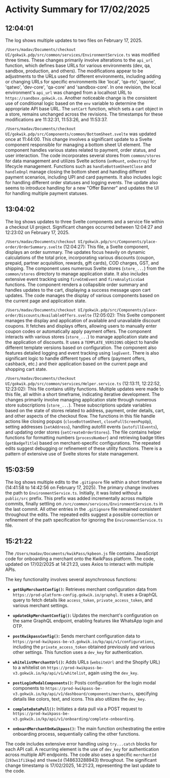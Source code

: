 # Activity Summary for 17/02/2025

## 12:04:01
The log shows multiple updates to two files on February 17, 2025.

`/Users/madav/Documents/checkout UI/gokwik.pdp/src/common/services/EnvironmentService.ts` was modified three times.  These changes primarily involve alterations to the `api_url` function, which defines base URLs for various environments (dev, qa, sandbox, production, and others).  The modifications appear to be adjustments to the URLs used for different environments, including adding or changing URLs for specific environments like 'local', 'qa-rto', 'qaone', 'qatwo', 'dev-core', 'qa-core' and 'sandbox-core'.  In one revision, the local environment's  `api_url` was changed from a localhost URL to `https://sandbox.gokwik.co`.  Another noticeable change is the consistent use of conditional logic based on the `env` variable to determine the appropriate API base URL. The `setCart` function, which sets a cart object in a store, remains unchanged across the revisions. The timestamps for these modifications are 11:32:31, 11:53:26, and 11:53:37.


`/Users/madav/Documents/checkout UI/gokwik.pdp/src/Components/common/BottomSheet.svelte` was updated once at 11:44:00.  This change involves a significant update to a Svelte component responsible for managing a bottom sheet UI element. The component handles various states related to payment, order status, and user interaction. The code incorporates several stores from `common/stores` for data management and utilizes Svelte actions (`onMount`, `onDestroy`) for lifecycle management. Functions such as `handleBottomSheetClose` and `handleOnpl` manage closing the bottom sheet and handling different payment scenarios, including UPI and card payments.  It also includes logic for handling different order statuses and logging events.  The update also seems to introduce handling for a new "Offer Banner" and updates the UI for handling multiple payment statuses.


## 13:04:02
The log shows updates to three Svelte components and a service file within a checkout UI project.  Significant changes occurred between 12:04:27 and 12:23:02 on February 17, 2025.

`/Users/madav/Documents/checkout UI/gokwik.pdp/src/Components/place-order/OrderSummary.svelte` (12:04:27): This file, a Svelte component,  displays an order summary.  The updates focus heavily on dynamic calculations of the total price, incorporating various discounts (coupon, prepaid, partner acquisition, rewards, gift cards), COD charges, GST, and shipping.  The component uses numerous Svelte stores (`store_...`) from the `common/stores` directory to manage application state.  It also includes extensive event tracking using `fireGtmEvent` and `fireAnalyticsGa4` functions.  The component renders a collapsible order summary and handles updates to the cart, displaying a success message upon cart updates.  The code manages the display of various components based on the current page and application state.


`/Users/madav/Documents/checkout UI/gokwik.pdp/src/Components/place-order/Discounts/AvailableOffers.svelte` (12:05:02): This Svelte component manages the display and application of available and unavailable discount coupons. It fetches and displays offers, allowing users to manually enter coupon codes or automatically apply payment offers. The component interacts with various stores (`store_...`) to manage application state and the application of discounts.  It uses a `TEMPLATE_VERSIONS` object to handle different template versions based on configuration.  The component also features detailed logging and event tracking using `logEvent`. There is also significant logic to handle different types of offers (payment offers, cashback, etc.) and their application based on the current page and shopping cart state.


`/Users/madav/Documents/checkout UI/gokwik.pdp/src/common/services/Helper.service.ts` (12:13:11, 12:22:52, 12:23:02): This file contains utility functions.  Multiple updates were made to this file, all within a short timeframe, indicating iterative development. The changes primarily involve managing application state through numerous store subscriptions (`store_...`). These subscriptions update variables based on the state of stores related to address, payment, order details, cart, and other aspects of the checkout flow. The functions in this file handle actions like closing popups (`closeBottomSheet`, `closeFullScreenPopUp`), setting addresses (`setAddress`),  handling autofill events (`autofillEvents`), and updating order stores (`setCreateOrderStores`).  The file contains helper functions for formatting numbers (`processNumber`) and retrieving badge titles (`getBadgeTitle`) based on merchant-specific configurations.  The repeated edits suggest debugging or refinement of these utility functions.  There is a pattern of extensive use of Svelte stores for state management.


## 15:03:59
The log shows multiple edits to the `.gitignore` file within a short timeframe (14:41:58 to 14:42:56 on February 17, 2025).  The primary change involves the path to `EnvironmentService.ts`. Initially, it was listed without a `public/src` prefix. This prefix was added incrementally across multiple commits,  finally settling on `/src/common/services/EnvironmentService.ts` in the last commit.  All other entries in the `.gitignore` file remained consistent throughout the edits.  The repeated edits suggest a possible correction or refinement of the path specification for ignoring the `EnvironmentService.ts` file.


## 15:21:22
The `/Users/madav/Documents/kwikPass/kpbeon.js` file contains JavaScript code for onboarding a merchant onto the KwikPass platform.  The code, updated on 17/02/2025 at 14:21:23, uses Axios to interact with multiple APIs.

The key functionality involves several asynchronous functions:

*   **`getGkpMerchantConfig()`:** Retrieves merchant configuration data from `https://prod-platform-config.gokwik.io/graphql`.  It uses a GraphQL query to fetch details like `access_token`, `private_access_token`, and various merchant settings.

*   **`updateGkpMerchantConfig()`:** Updates the merchant's configuration on the same GraphQL endpoint, enabling features like WhatsApp login and OTP.

*   **`postKwikpassConfig()`:** Sends merchant configuration data to `https://prod-kwikpass-be-v3.gokwik.io/kp/api/v1/configurations`, including the `private_access_token` obtained previously and various other settings.  This function uses a `dev_key` for authentication.

*   **`whitelistMerchantUrl()`:** Adds URLs (`websiteUrl` and the Shopify URL) to a whitelist on `https://prod-kwikpass-be-v3.gokwik.io/kp/api/v1/whitelist`, again using the `dev_key`.

*   **`postLoginModalComponents()`:** Posts configuration for the login modal components to `https://prod-kwikpass-be-v3.gokwik.io/kp/api/v1/dashboard/components/merchants`, specifying details like colors, text, and icons. This also utilizes the `dev_key`.

*   **`completeDataPull()`:** Initiates a data pull via a POST request to `https://prod-kwikpass-be-v3.gokwik.io/kp/api/v1/onboarding/complete-onboarding`.

*   **`onboardMerchantOnKwikpass()`:** The main function orchestrating the entire onboarding process, sequentially calling the other functions.

The code includes extensive error handling using `try...catch` blocks for each API call.  A recurring element is the use of `dev_key` for authentication across multiple API endpoints.  The code also uses a specific `merchantId` (`193ws1fi1kqw`) and `themeId` (148633288943) throughout.  The significant change timestamp is 17/02/2025, 14:21:23, representing the last update to the code.
